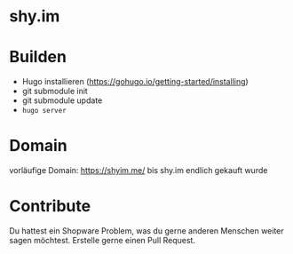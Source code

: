 # shy.im

# Builden
- Hugo installieren (https://gohugo.io/getting-started/installing)
- git submodule init
- git submodule update
- ```hugo server```

# Domain

vorläufige Domain: https://shyim.me/ bis shy.im endlich gekauft wurde

# Contribute

Du hattest ein Shopware Problem, was du gerne anderen Menschen weiter sagen möchtest. Erstelle gerne einen Pull Request.
